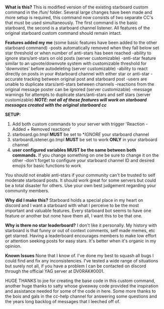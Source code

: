 **What is this?**
This is modified version of the existing starboard custom command in the /fun/ folder. Several large changes have been made and more setup is required, 
this command now consists of two separate CC's that must be used simultaneously. The first command is the basic starboard, the second is a starboard channel listener. 
All features of the original starboard custom command should remain intact.


**Features added my me** (some basic features have been added to the other starboard command)
-posts automatically removed when they fall below set star threshold or when number of anti-stars has been reached
-ability to ignore stars/ant-stars on old posts (server customizable)
-anti-star feature similar to an upvote/downvote system with customizable threshold for 'downvotes' before autodeleting (server customizable)
-ability to react directly on posts in your #starboard channel with either star or anti-star
   -accurate tracking between original post and starboard post
   -users are unable to duplicate stars/anti-stars between channels
 -reactions from the original message poster can be ignored (server customizable)
 -message warnings for attempts to duplicate stars/anti-stars and self stars (server customizable)
 ***NOTE: not all of these features will work on starboard messages created with the original starboard cc***
 
 
 **SETUP:**
 1. Add both custom commands to your server with trigger 'Reaction - Added + Removed reactions'
 2. starboard.go.tmpl **MUST** be set to **IGNORE* your starboard channel
 3. starboardListener.go.tmpl **MUST** be set to work **ONLY** in your starboard channel
 4. **user configured variables MUST be the same between both commands.** If you change something on one be sure to change it on the other
    -don't forget to configure your starboard channel ID and desired emojis for basic functions to work
    
You should not enable anti-stars if your community can't be trusted to self moderate starboard posts. It should work great for some servers but 
could be a total disaster for others. Use your own best judgement regarding your community members. 
 
 
**Why did I make this?**
Starboard holds a special place in my heart on discord and I want a starboard with what I perceive to be the most important and valuable features.
Every starboard bot seems to have one feature or another but none have them all, I want this to be that one.


**Why is there no star leaderboard?**
I don't like it personally. My history with starboard is that funny or out of context comments, self made memes, etc get starred. Having a leaderboard 
encourages members to make low effort or attention seeking posts for easy stars. It's better when it's organic in my opinion.


**Known Issues**
None that I know of. I've done my best to squash all bugs I could find and fix any inconsistencies. I've tested a wide range of situations but surely not all,
if you have a problem I can be contacted on discord through the official YAG server at DV0RAK#0001.


HUGE THANKS to joe for creating the base code in this custom command, another huge thanks to satty whose giveaway code provided the inspiration and assistance
needed for some of the code in here. Some more thanks to the bois and gals in the cc-help channel for answering some questions and the years long backlog of 
messages that I leeched off of.
